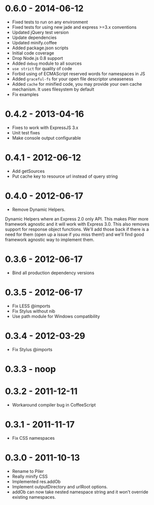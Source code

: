 # 0.6.0 - 2014-06-12

  * Fixed tests to run on any environment
  * Fixed tests for using new jade and express >=3.x conventions
  * Updated jQuery test version
  * Update dependencies
  * Updated minify.coffee
  * Added package.json scripts
  * Initial code coverage
  * Drop Node.js 0.8 support
  * Added `debug` module to all sources
  * `use strict` for quality of code
  * Forbid using of ECMAScript reserved words for namespaces in JS
  * Added `graceful-fs` for your open file descriptor uneaseness
  * Added `cache` for minified code, you may provide your own cache mechanism. It uses filesystem by default
  * Fix examples
  
# 0.4.2 - 2013-04-16

  * Fixes to work with ExpressJS 3.x
  * Unit test fixes
  * Make console output configurable

# 0.4.1 - 2012-06-12

  * Add getSources
  * Put cache key to resource url instead of query string

# 0.4.0 - 2012-06-17

  * Remove Dynamic Helpers.

Dynamic Helpers where an Express 2.0 only API. This makes Piler more framework
agnostic and it will work with Express 3.0. This also removes support for
response object functions. We'll add those back if there is a need for them
(open up a issue if you miss them!)  and we'll find good framework agnostic way
to implement them.

# 0.3.6 - 2012-06-17

  * Bind all production dependency versions

# 0.3.5 - 2012-06-17

  * Fix LESS @imports
  * Fix Stylus without nib
  * Use path module for Windows compatibility

# 0.3.4 - 2012-03-29

  * Fix Stylus @imports

# 0.3.3 - noop

# 0.3.2 - 2011-12-11

  * Workaround compiler bug in CoffeeScript

# 0.3.1 - 2011-11-17

  * Fix CSS namespaces

# 0.3.0 - 2011-10-13

  * Rename to Piler
  * Really minify CSS
  * Implemented res.addOb
  * Implement outputDirectory and urlRoot options.
  * addOb can now take nested namespace string and it won't override existing
    namespaces.
